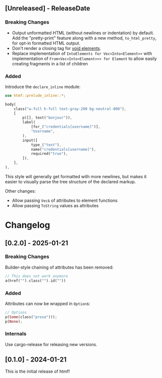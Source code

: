 <!-- next-header -->

## [Unreleased] - ReleaseDate

### Breaking Changes

- Output unformatted HTML (without newlines or indentation) by default. Add the "pretty-print" feature along with a new method, `to_html_pretty`, for opt-in formatted HTML output.
- Don't render a closing tag for [void elements](https://developer.mozilla.org/en-US/docs/Glossary/Void_element).
- Replace implementation of `IntoElements for Vec<Into<Element>>` with implementation of `From<Vec<Into<Element>>> for Element` to allow easily creating fragments in a list of children

### Added

Introduce the `declare_inline` module:

```rs
use htmf::prelude_inline::*;

body(
    class("w-full h-full text-gray-200 bg-neutral-800"),
    [
        p([], text("bonjour")),
        label(
            [for_("credentials[username]")],
            "Username",
        ),
        input([
            type_("text"),
            name("credentials[username]"),
            required("true"),
        ]),
    ],
),
```

This style will generally get formatted with more newlines, but makes it easier to visually parse the tree structure of the declared markup.

Other changes:

- Allow passing `Vec`s of attributes to element functions
- Allow passing `ToString` values as attributes

# Changelog

## [0.2.0] - 2025-01-21

### Breaking Changes

Builder-style chaining of attributes has been removed:
```rust
// This does not work anymore
a(href("").class("").id(""))
```

### Added

Attributes can now be wrapped in `Option`s:
```rust
// Options
p(Some(class("prose")));
p(None);
```

### Internals

Use cargo-release for releasing new versions.

## [0.1.0] - 2024-01-21

This is the initial release of htmf!